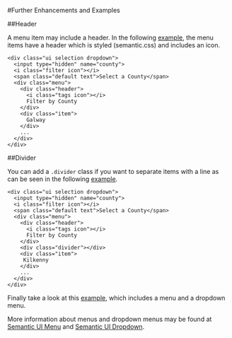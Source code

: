 #Further Enhancements and Examples

##Header

A menu item may include a header. In the following <a href="archives/Class Htmls/dropdown/drop7.html" target="_blank">example</a>, the menu items have a header
which is styled (semantic.css) and includes an icon.

~~~
<div class="ui selection dropdown">
  <input type="hidden" name="county">
  <i class="filter icon"></i>
  <span class="default text">Select a County</span>
  <div class="menu">
    <div class="header">
      <i class="tags icon"></i>
      Filter by County
    </div>
    <div class="item">
      Galway
    </div>
    ...
  </div>
</div>
~~~

##Divider

You can add a `.divider` class if you want to separate items with a line as can be seen in the following 
<a href="archives/Class Htmls/dropdown/drop8.html" target="_blank">example</a>.

~~~
<div class="ui selection dropdown">
  <input type="hidden" name="county">
  <i class="filter icon"></i>
  <span class="default text">Select a County</span>
  <div class="menu">
    <div class="header">
      <i class="tags icon"></i>
      Filter by County
    </div>
    <div class="divider"></div>
    <div class="item">
     Kilkenny
    </div>
    ...
  </div>
</div>
~~~

Finally take a look at this <a href="archives/Class Htmls/dropdown/menu/index.html" target="_blank">example</a>, which includes a menu and a dropdown menu.

More information about menus and dropdown menus may be found at <a href ="https://semantic-ui.com/collections/menu.html" target = "_blank">Semantic UI Menu</a> and 
<a href ="https://semantic-ui.com/modules/dropdown.html" target = "_blank">Semantic UI Dropdown</a>.
